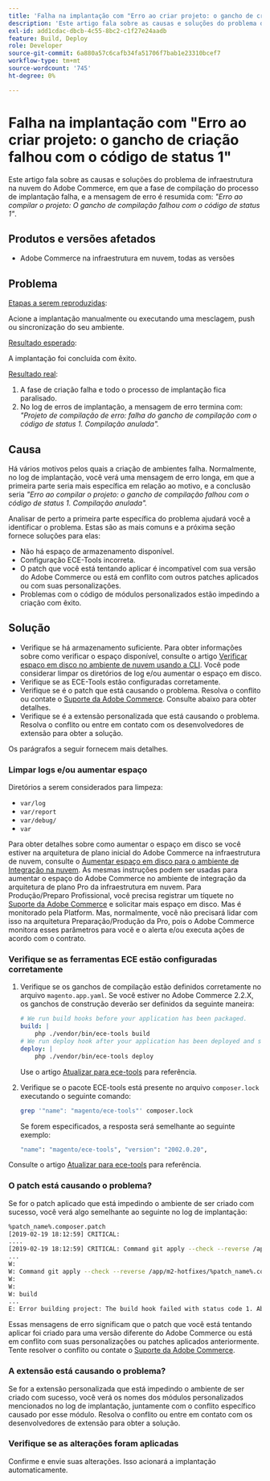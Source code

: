 ```yaml
---
title: 'Falha na implantação com "Erro ao criar projeto: o gancho de criação falhou com o código de status 1"'
description: 'Este artigo fala sobre as causas e soluções do problema de infraestrutura na nuvem do Adobe Commerce, em que a fase de criação do processo de implantação falha, e a mensagem de erro é resumida com: *"Error building project: The build hook failed with status code 1"*.'
exl-id: add1cdac-dbcb-4c55-8bc2-c1f27e24aadb
feature: Build, Deploy
role: Developer
source-git-commit: 6a880a57c6cafb34fa51706f7bab1e23310bcef7
workflow-type: tm+mt
source-wordcount: '745'
ht-degree: 0%

---
```


# Falha na implantação com &quot;Erro ao criar projeto: o gancho de criação falhou com o código de status 1&quot;

Este artigo fala sobre as causas e soluções do problema de infraestrutura na nuvem do Adobe Commerce, em que a fase de compilação do processo de implantação falha, e a mensagem de erro é resumida com: *&quot;Erro ao compilar o projeto: O gancho de compilação falhou com o código de status 1&quot;*.

## Produtos e versões afetados

* Adobe Commerce na infraestrutura em nuvem, todas as versões

## Problema

<u>Etapas a serem reproduzidas</u>:

Acione a implantação manualmente ou executando uma mesclagem, push ou sincronização do seu ambiente.

<u>Resultado esperado</u>:

A implantação foi concluída com êxito.

<u>Resultado real</u>:

1. A fase de criação falha e todo o processo de implantação fica paralisado.
1. No log de erros de implantação, a mensagem de erro termina com: *&quot;Projeto de compilação de erro: falha do gancho de compilação com o código de status 1. Compilação anulada&quot;.*

## Causa

Há vários motivos pelos quais a criação de ambientes falha. Normalmente, no log de implantação, você verá uma mensagem de erro longa, em que a primeira parte seria mais específica em relação ao motivo, e a conclusão seria *&quot;Erro ao compilar o projeto: o gancho de compilação falhou com o código de status 1. Compilação anulada&quot;.*

Analisar de perto a primeira parte específica do problema ajudará você a identificar o problema. Estas são as mais comuns e a próxima seção fornece soluções para elas:

* Não há espaço de armazenamento disponível.
* Configuração ECE-Tools incorreta.
* O patch que você está tentando aplicar é incompatível com sua versão do Adobe Commerce ou está em conflito com outros patches aplicados ou com suas personalizações.
* Problemas com o código de módulos personalizados estão impedindo a criação com êxito.

## Solução

* Verifique se há armazenamento suficiente. Para obter informações sobre como verificar o espaço disponível, consulte o artigo [Verificar espaço em disco no ambiente de nuvem usando a CLI](/help/how-to/general/check-disk-space-on-cloud-environment-using-cli.md). Você pode considerar limpar os diretórios de log e/ou aumentar o espaço em disco.
* Verifique se as ECE-Tools estão configuradas corretamente.
* Verifique se é o patch que está causando o problema. Resolva o conflito ou contate o [Suporte da Adobe Commerce](/help/help-center-guide/help-center/magento-help-center-user-guide.md#submit-ticket). Consulte abaixo para obter detalhes.
* Verifique se é a extensão personalizada que está causando o problema. Resolva o conflito ou entre em contato com os desenvolvedores de extensão para obter a solução.

Os parágrafos a seguir fornecem mais detalhes.

### Limpar logs e/ou aumentar espaço

Diretórios a serem considerados para limpeza:

* `var/log`
* `var/report`
* `var/debug/`
* `var`

Para obter detalhes sobre como aumentar o espaço em disco se você estiver na arquitetura de plano inicial do Adobe Commerce na infraestrutura de nuvem, consulte o [Aumentar espaço em disco para o ambiente de Integração na nuvem](/help/how-to/general/increase-disk-space-for-integration-environment-on-cloud.md). As mesmas instruções podem ser usadas para aumentar o espaço do Adobe Commerce no ambiente de integração da arquitetura de plano Pro da infraestrutura em nuvem. Para Produção/Preparo Profissional, você precisa registrar um tíquete no [Suporte da Adobe Commerce](/help/help-center-guide/help-center/magento-help-center-user-guide.md#submit-ticket) e solicitar mais espaço em disco. Mas é monitorado pela Platform. Mas, normalmente, você não precisará lidar com isso na arquitetura Preparação/Produção da Pro, pois o Adobe Commerce monitora esses parâmetros para você e o alerta e/ou executa ações de acordo com o contrato.

### Verifique se as ferramentas ECE estão configuradas corretamente

1. Verifique se os ganchos de compilação estão definidos corretamente no arquivo `magento.app.yaml`. Se você estiver no Adobe Commerce 2.2.X, os ganchos de construção deverão ser definidos da seguinte maneira:

   ```yaml
   # We run build hooks before your application has been packaged.
   build: |
       php ./vendor/bin/ece-tools build
   # We run deploy hook after your application has been deployed and started.
   deploy: |
       php ./vendor/bin/ece-tools deploy
   ```

   Use o artigo [Atualizar para ece-tools](https://experienceleague.adobe.com/pt-br/docs/commerce-cloud-service/user-guide/dev-tools/ece-tools/install-package) para referência.

1. Verifique se o pacote ECE-tools está presente no arquivo `composer.lock` executando o seguinte comando:

   ```bash
   grep '"name": "magento/ece-tools"' composer.lock
   ```

   Se forem especificados, a resposta será semelhante ao seguinte exemplo:

   ```bash
   "name": "magento/ece-tools", "version": "2002.0.20",
   ```

Consulte o artigo [Atualizar para ece-tools](https://experienceleague.adobe.com/pt-br/docs/commerce-cloud-service/user-guide/dev-tools/ece-tools/install-package) para referência.

### O patch está causando o problema?

Se for o patch aplicado que está impedindo o ambiente de ser criado com sucesso, você verá algo semelhante ao seguinte no log de implantação:

```bash
%patch_name%.composer.patch
[2019-02-19 18:12:59] CRITICAL:
....
[2019-02-19 18:12:59] CRITICAL: Command git apply --check --reverse /app/m2-hotfixes/%patch_name%.composer.patch returned code 1
...
W:
W: Command git apply --check --reverse /app/m2-hotfixes/%patch_name%.composer.patch returned code 1
W:
W:
W: build
...
E: Error building project: The build hook failed with status code 1. Aborted build.
```

Essas mensagens de erro significam que o patch que você está tentando aplicar foi criado para uma versão diferente do Adobe Commerce ou está em conflito com suas personalizações ou patches aplicados anteriormente. Tente resolver o conflito ou contate o [Suporte da Adobe Commerce](/help/help-center-guide/help-center/magento-help-center-user-guide.md#submit-ticket).

### A extensão está causando o problema?

Se for a extensão personalizada que está impedindo o ambiente de ser criado com sucesso, você verá os nomes dos módulos personalizados mencionados no log de implantação, juntamente com o conflito específico causado por esse módulo. Resolva o conflito ou entre em contato com os desenvolvedores de extensão para obter a solução.

### Verifique se as alterações foram aplicadas

Confirme e envie suas alterações. Isso acionará a implantação automaticamente.

